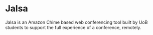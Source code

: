 # Jalsa  
Jalsa is an Amazon Chime based web conferencing tool built by UoB students to support the full experience of a conference, remotely.  
